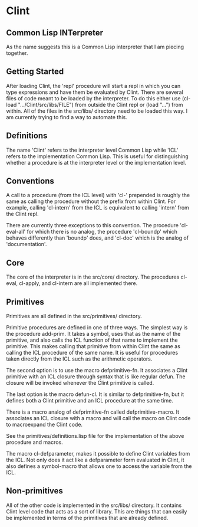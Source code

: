 Clint
=====

Common Lisp INTerpreter
-----------------------

As the name suggests this is a Common Lisp interpreter that I am
piecing together.


Getting Started
---------------

After loading Clint, the 'repl' procedure will start a repl in which
you can type expressions and have them be evaluated by Clint. There
are several files of code meant to be loaded by the interpreter. To do
this either use (cl-load ".../Clint/src/libs/FILE") from outside the
Clint repl or (load "...") from within. All of the files in the
src/libs/ directory need to be loaded this way. I am currently trying
to find a way to automate this.


Definitions
-----------

The name 'Clint' refers to the interpreter level Common Lisp while
'ICL' refers to the implementation Common Lisp. This is useful for
distinguishing whether a procedure is at the interpreter level or the
implementation level.


Conventions
-----------

A call to a procedure (from the ICL level) with 'cl-' prepended is
roughly the same as calling the procedure without the prefix from
within Clint. For example, calling 'cl-intern' from the ICL is
equivalent to calling 'intern' from the Clint repl.

There are currently three exceptions to this convention. The procedure
'cl-eval-all' for which there is no analog, the procedure 'cl-boundp'
which behaves differently than 'boundp' does, and 'cl-doc' which is
the analog of 'documentation'.


Core
----

The core of the interpreter is in the src/core/ directory. The
procedures cl-eval, cl-apply, and cl-intern are all implemented there.


Primitives
----------

Primitives are all defined in the src/primitives/ directory.

Primitive procedures are defined in one of three ways. The simplest
way is the procedure add-prim. It takes a symbol, uses that as the
name of the primitive, and also calls the ICL function of that name to
implement the primitive. This makes calling that primitive from within
Clint the same as calling the ICL procedure of the same name. It is
useful for procedures taken directly from the ICL such as the
arithmetic operators.

The second option is to use the macro defprimitive-fn. It associates a
Clint primitive with an ICL closure through syntax that is like
regular defun. The closure will be invoked whenever the Clint
primitive is called.

The last option is the macro defun-cl. It is similar to
defprimitive-fn, but it defines both a Clint primitive and an ICL
procedure at the same time.

There is a macro analog of defprimitive-fn called
defprimitive-macro. It associates an ICL closure with a macro and will
call the macro on Clint code to macroexpand the Clint code.

See the primitives/definitions.lisp file for the implementation of the
above procedure and macros.

The macro cl-defparameter, makes it possible to define Clint variables
from the ICL. Not only does it act like a defparameter form evaluated
in Clint, it also defines a symbol-macro that allows one to access the
variable from the ICL.


Non-primitives
--------------

All of the other code is implemented in the src/libs/ directory. It
contains Clint level code that acts as a sort of library. This are
things that can easily be implemented in terms of the primitives that
are already defined.
